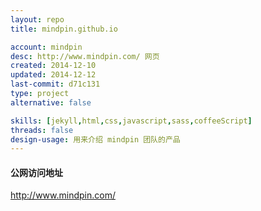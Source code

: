 ```yaml
---
layout: repo
title: mindpin.github.io

account: mindpin
desc: http://www.mindpin.com/ 网页
created: 2014-12-10
updated: 2014-12-12
last-commit: d71c131
type: project
alternative: false

skills: [jekyll,html,css,javascript,sass,coffeeScript]
threads: false
design-usage: 用来介绍 mindpin 团队的产品
---
```


#### 公网访问地址
http://www.mindpin.com/
